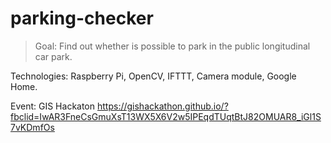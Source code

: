 # parking-checker
> Goal: Find out whether is possible to park in the public longitudinal car park.


Technologies: Raspberry Pi, OpenCV, IFTTT, Camera module, Google Home.

Event: GIS Hackaton https://gishackathon.github.io/?fbclid=IwAR3FneCsGmuXsT13WX5X6V2w5IPEqdTUqtBtJ82OMUAR8_iGl1S7vKDmfOs
